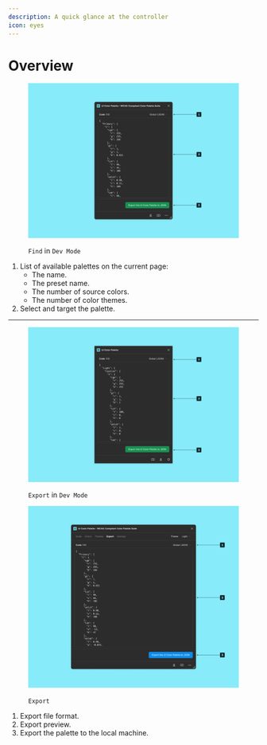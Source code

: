 ```yaml
---
description: A quick glance at the controller
icon: eyes
---
```


# Overview

<figure><img src="../.gitbook/assets/transfer_palette-export_dev (1).png" alt=""><figcaption><p><code>Find</code>  in <code>Dev Mode</code></p></figcaption></figure>

1. List of available palettes on the current page:
   * The name.
   * The preset name.
   * The number of source colors.
   * The number of color themes.
2. Select and target the palette.

***

<figure><img src="../.gitbook/assets/transfer_palette-export_dev.png" alt=""><figcaption><p><code>Export</code> in <code>Dev Mode</code></p></figcaption></figure>

<figure><img src="../.gitbook/assets/transfer_palette-export.png" alt=""><figcaption><p><code>Export</code></p></figcaption></figure>

1. Export file format.
2. Export preview.
3. Export the palette to the local machine.
